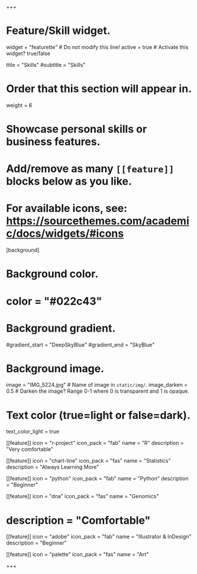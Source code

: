 +++
# Feature/Skill widget.
widget = "featurette"  # Do not modify this line!
active = true  # Activate this widget? true/false

title = "Skills"
#subtitle = "Skills"

# Order that this section will appear in.
weight = 6

# Showcase personal skills or business features.
# 
# Add/remove as many `[[feature]]` blocks below as you like.
# 
# For available icons, see: https://sourcethemes.com/academic/docs/widgets/#icons

[background]
  # Background color.
#   color = "#022c43"

  # Background gradient.
  #gradient_start = "DeepSkyBlue"
  #gradient_end = "SkyBlue"

  # Background image.
   image = "IMG_5224.jpg"  # Name of image in `static/img/`.
   image_darken = 0.5  # Darken the image? Range 0-1 where 0 is transparent and 1 is opaque.

  # Text color (true=light or false=dark).
  text_color_light = true



[[feature]]
  icon = "r-project"
  icon_pack = "fab"
  name = "R"
  description = "Very comfortable"
  
[[feature]]
  icon = "chart-line"
  icon_pack = "fas"
  name = "Statistics"
  description = "Always Learning More"  
  
[[feature]]
  icon = "python"
  icon_pack = "fab"
  name = "Python"
  description = "Beginner"

[[feature]]
  icon = "dna"
  icon_pack = "fas"
  name = "Genomics"
#  description = "Comfortable"

[[feature]]
  icon = "adobe"
  icon_pack = "fab"
  name = "Illustrator & InDesign"
  description = "Beginner"

[[feature]]
  icon = "palette"
  icon_pack = "fas"
  name = "Art"

+++
